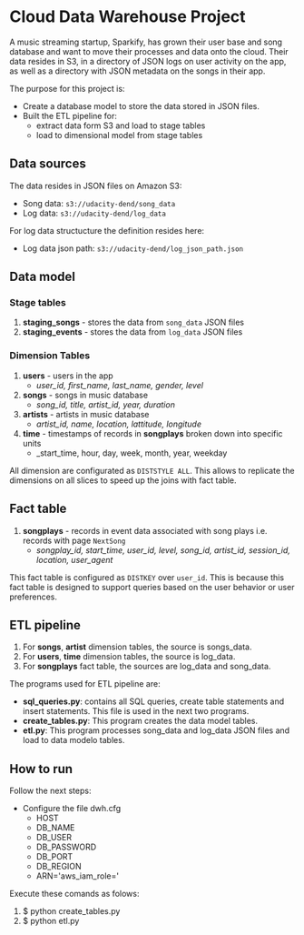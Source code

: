 # Cloud Data Warehouse Project

A music streaming startup, Sparkify, has grown their user base and song database and want to move their processes and data onto the cloud. Their data resides in S3, in a directory of JSON logs on user activity on the app, as well as a directory with JSON metadata on the songs in their app.

The purpose for this project is:

 - Create a database model to store the data stored in JSON files.
 - Built the ETL pipeline for:
   -  extract data form S3 and load to stage tables
   - load to dimensional model from stage tables

## Data sources
The data resides in JSON  files on Amazon S3:
-   Song data: `s3://udacity-dend/song_data`
-   Log data: `s3://udacity-dend/log_data`

For log data structucture the definition resides here:
 - Log data json path: `s3://udacity-dend/log_json_path.json`

## Data model
### Stage tables
1.  **staging_songs** - stores the data from `song_data` JSON files
2.  **staging_events** -  stores the data from `log_data` JSON files

### Dimension Tables

1.  **users** - users in the app
    -   _user_id, first_name, last_name, gender, level_
1.  **songs** - songs in music database
    -   _song_id, title, artist_id, year, duration_
1.  **artists** - artists in music database
    -   _artist_id, name, location, lattitude, longitude_
1.  **time** - timestamps of records in **songplays** broken down into specific units
    -   _start_time, hour, day, week, month, year, weekday

All dimension are configurated as `DISTSTYLE ALL`. This allows to replicate the dimensions on all slices to speed up the joins with fact table.

## Fact table
1.  **songplays** - records in event data associated with song plays i.e. records with page `NextSong`
    -   _songplay_id, start_time, user_id, level, song_id, artist_id, session_id, location, user_agent_

This fact table is configured as `DISTKEY` over `user_id`. This is because this fact table is designed to support queries based on the user behavior or user preferences.

## ETL pipeline
1. For **songs**, **artist** dimension tables, the source is songs_data.
2. For **users**, **time** dimension tables, the source is log_data.
3. For **songplays** fact table, the sources are log_data and song_data.

The programs used for ETL pipeline are:
 - **sql_queries.py**: contains all SQL queries, create table statements and insert statements. This file is used in the next two programs.
 - **create_tables.py**: This program creates the data model tables.
 - **etl.py**: This program  processes song_data and log_data JSON files and load to data modelo tables.
 
## How to run
Follow the next steps:

 - Configure the file dwh.cfg
   - HOST
   - DB_NAME
   - DB_USER
   - DB_PASSWORD
   - DB_PORT
   - DB_REGION
   - ARN='aws_iam_role=<arn>'

Execute these comands as folows:

   1. $ python create_tables.py
   1. $ python etl.py

<!--stackedit_data:
eyJoaXN0b3J5IjpbLTE3OTM4MTI1MzQsNTM0NTk3Mjc5LC0yMD
YzMzAxMTU3LC04OTcyODU1MzYsMjA1NDczNzExOV19
-->